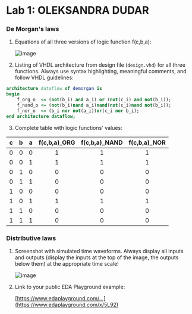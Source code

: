 # Lab 1: OLEKSANDRA DUDAR

### De Morgan's laws

1. Equations of all three versions of logic function f(c,b,a):

   ![image](https://user-images.githubusercontent.com/99721956/154980450-3e5499a3-f2b5-4265-a14c-0039674e75b3.png)


2. Listing of VHDL architecture from design file (`design.vhd`) for all three functions. Always use syntax highlighting, meaningful comments, and follow VHDL guidelines:

```vhdl
architecture dataflow of demorgan is
begin
    f_org_o  <= (not(b_i) and a_i) or (not(c_i) and not(b_i));
    f_nand_o <= (not(b_i)nand a_i)nand(not(c_i)nand not(b_i)); 
    f_nor_o  <= (b_i nor not(a_i))or(c_i nor b_i);  
end architecture dataflow;
```

3. Complete table with logic functions' values:

| **c** | **b** |**a** | **f(c,b,a)_ORG** | **f(c,b,a)_NAND** | **f(c,b,a)_NOR** |
| :-: | :-: | :-: | :-: | :-: | :-: |
| 0 | 0 | 0 | 1 | 1 | 1 |
| 0 | 0 | 1 | 1 | 1 | 1 |
| 0 | 1 | 0 | 0 | 0 | 0 |
| 0 | 1 | 1 | 0 | 0 | 0 |
| 1 | 0 | 0 | 0 | 0 | 0 |
| 1 | 0 | 1 | 1 | 1 | 1 |
| 1 | 1 | 0 | 0 | 0 | 0 |
| 1 | 1 | 1 | 0 | 0 | 0 |

### Distributive laws

1. Screenshot with simulated time waveforms. Always display all inputs and outputs (display the inputs at the top of the image, the outputs below them) at the appropriate time scale!

   ![image](https://user-images.githubusercontent.com/99721956/154980062-44b6610a-f3a1-422a-9eac-9339c6c1c373.png)

2. Link to your public EDA Playground example:

   [https://www.edaplayground.com/...](https://www.edaplayground.com/x/5L92)
